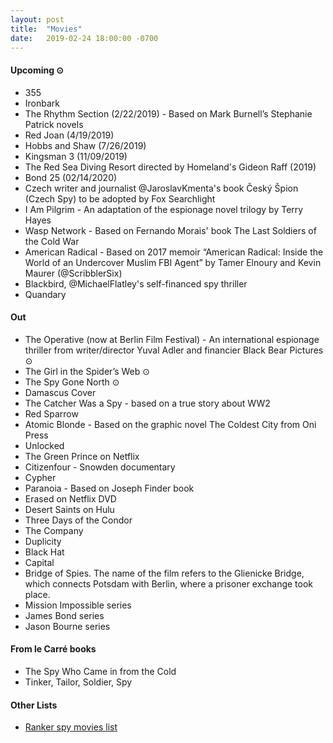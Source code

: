 ```yaml
---
layout: post
title:  "Movies"
date:   2019-02-24 18:00:00 -0700
---
```


#### Upcoming ⊙
* 355
* Ironbark
* The Rhythm Section (2/22/2019) - Based on Mark Burnell’s Stephanie Patrick novels
* Red Joan (4/19/2019)
* Hobbs and Shaw (7/26/2019)
* Kingsman 3 (11/09/2019)
* The Red Sea Diving Resort directed by Homeland's Gideon Raff (2019)
* Bond 25 (02/14/2020)
* Czech writer and journalist @JaroslavKmenta's book Český Špion (Czech Spy) to be adopted by Fox Searchlight
* I Am Pilgrim - An adaptation of the espionage novel trilogy by Terry Hayes
* Wasp Network - Based on Fernando Morais' book The Last Soldiers of the Cold War
* American Radical - Based on 2017 memoir “American Radical: Inside the World of an Undercover Muslim FBI Agent” by Tamer Elnoury and Kevin Maurer (@ScribblerSix)
* Blackbird, @MichaelFlatley's self-financed spy thriller
* Quandary

#### Out
* The Operative (now at Berlin Film Festival) - An international espionage thriller from writer/director Yuval Adler and financier Black Bear Pictures ⊙
* The Girl in the Spider’s Web ⊙
* The Spy Gone North ⊙
* Damascus Cover
* The Catcher Was a Spy - based on a true story about WW2
* Red Sparrow
* Atomic Blonde - Based on the graphic novel The Coldest City from Oni Press
* Unlocked
* The Green Prince on Netflix
* Citizenfour - Snowden documentary
* Cypher
* Paranoia - Based on Joseph Finder book
* Erased on Netflix DVD
* Desert Saints on Hulu
* Three Days of the Condor
* The Company
* Duplicity
* Black Hat
* Capital
* Bridge of Spies. The name of the film refers to the Glienicke Bridge, which connects Potsdam with Berlin, where a prisoner exchange took place.
* Mission Impossible series
* James Bond series
* Jason Bourne series

#### From le Carré books
* The Spy Who Came in from the Cold
* Tinker, Tailor, Soldier, Spy

#### Other Lists
* [Ranker spy movies list](http://www.ranker.com/list/spy-movies-and-films/reference)
